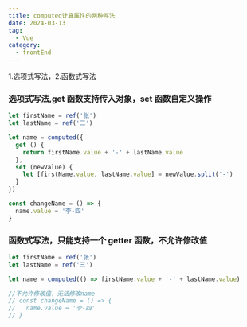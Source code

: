 ```yaml
---
title: computed计算属性的两种写法
date: 2024-03-13
tag:
  - Vue
category:
  - frontEnd
---
```


1.选项式写法，2.函数式写法

<!-- more -->

### 选项式写法,get 函数支持传入对象，set 函数自定义操作

```js
let firstName = ref('张')
let lastName = ref('三')

let name = computed({
  get () {
    return firstName.value + '-' + lastName.value
  },
  set (newValue) {
    let [firstName.value, lastName.value] = newValue.split('-')
  }
})

const changeName = () => {
  name.value = '李-四'
}

```

### 函数式写法，只能支持一个 getter 函数，不允许修改值

```js
let firstName = ref('张')
let lastName = ref('三')

let name = computed(() => firstName.value + '-' + lastName.value)

//不允许修改值，无法修改name
// const changeName = () => {
//   name.value = '李-四'
// }
```
